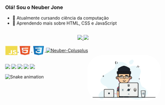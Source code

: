 ### Olá! Sou o Neuber Jone

- 🔭 Atualmente cursando ciência da computação
- 🌱 Aprendendo mais sobre HTML, CSS e JavaScript

## 

<div align="center">
  <a href="https://github.com/NeuberJone">
  <img height="180em" src="https://github-readme-stats.vercel.app/api?username=NeuberJone&show_icons=true&theme=dracula&include_all_commits=true&count_private=true"/>
  <img height="180em" src="https://github-readme-stats.vercel.app/api/top-langs/?username=NeuberJone&layout=compact&langs_count=7&theme=dracula"/>
</div>
<div style="display: inline_block"><br>
  <img align="center" alt="Neuber-Js" height="30" width="40" src="https://raw.githubusercontent.com/devicons/devicon/master/icons/javascript/javascript-plain.svg">
  <img align="center" alt="Neuber-HTML" height="30" width="40" src="https://raw.githubusercontent.com/devicons/devicon/master/icons/html5/html5-original.svg">
  <img align="center" alt="Neuber-CSS" height="30" width="40" src="https://raw.githubusercontent.com/devicons/devicon/master/icons/css3/css3-original.svg">
  <img align="center" alt="Neuber-Cplusplus" height="30" width="40" src="https://cdn.jsdelivr.net/gh/devicons/devicon/icons/cplusplus/cplusplus-original.svg">
  
  <img align="right" alt="Neuber-pic" height="150" style="border-radius:50px;" src="code.gif?width=676&height=676">
</div>
  
  ##
 
<div> 
  <a href="https://www.youtube.com/channel/UC_-uuuZbY0AAt9CViNzvc-Q" target="_blank"><img src="https://img.shields.io/badge/YouTube-FF0000?style=for-the-badge&logo=youtube&logoColor=white" target="_blank"></a>
  <a href="https://instagram.com/neuberjone" target="_blank"><img src="https://img.shields.io/badge/-Instagram-%23E4405F?style=for-the-badge&logo=instagram&logoColor=white" target="_blank"></a>
 	<a href="https://www.twitch.tv/neuberjhonny" target="_blank"><img src="https://img.shields.io/badge/Twitch-9146FF?style=for-the-badge&logo=twitch&logoColor=white" target="_blank"></a>
  <a href = "mailto:neuberjone@gmail.com"><img src="https://img.shields.io/badge/-Gmail-%23333?style=for-the-badge&logo=gmail&logoColor=white" target="_blank"></a>
  <a href="https://www.linkedin.com/in/neuber-jone-avelar-queiroz-610196228" target="_blank"><img src="https://img.shields.io/badge/-LinkedIn-%230077B5?style=for-the-badge&logo=linkedin&logoColor=white" target="_blank"></a> 
 
  ![Snake animation](https://github.com/NeuberJone/NeuberJone/blob/output/github-contribution-grid-snake.svg)
 
</div>
